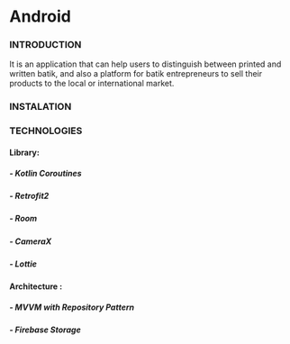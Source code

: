 # Android

### INTRODUCTION
It is an application that can help users to distinguish between printed and written batik,  and also a platform for batik entrepreneurs to sell their products to the local or international market.

### INSTALATION


### TECHNOLOGIES
#### Library: 
##### - Kotlin Coroutines 
##### - Retrofit2 
##### - Room 
##### - CameraX 
##### - Lottie 

#### Architecture :
##### - MVVM with Repository Pattern
##### - Firebase Storage
